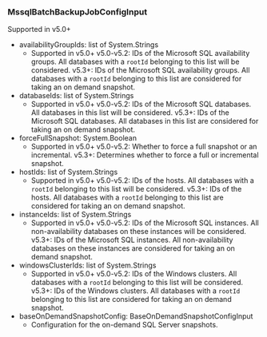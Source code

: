 ### MssqlBatchBackupJobConfigInput
Supported in v5.0+

- availabilityGroupIds: list of System.Strings
  - Supported in v5.0+
v5.0-v5.2: IDs of the Microsoft SQL availability groups. All databases with a `rootId` belonging to this list will be considered.
v5.3+: IDs of the Microsoft SQL availability groups. All databases with a `rootId` belonging to this list are considered for taking an on demand snapshot.
- databaseIds: list of System.Strings
  - Supported in v5.0+
v5.0-v5.2: IDs of the Microsoft SQL databases. All databases in this list will be considered.
v5.3+: IDs of the Microsoft SQL databases. All databases in this list are considered for taking an on demand snapshot.
- forceFullSnapshot: System.Boolean
  - Supported in v5.0+
v5.0-v5.2: Whether to force a full snapshot or an incremental.
v5.3+: Determines whether to force a full or incremental snapshot.
- hostIds: list of System.Strings
  - Supported in v5.0+
v5.0-v5.2: IDs of the hosts. All databases with a `rootId` belonging to this list will be considered.
v5.3+: IDs of the hosts. All databases with a `rootId` belonging to this list are considered for taking an on demand snapshot.
- instanceIds: list of System.Strings
  - Supported in v5.0+
v5.0-v5.2: IDs of the Microsoft SQL instances. All non-availability databases on these instances will be considered.
v5.3+: IDs of the Microsoft SQL instances. All non-availability databases on these instances are considered for taking an on demand snapshot.
- windowsClusterIds: list of System.Strings
  - Supported in v5.0+
v5.0-v5.2: IDs of the Windows clusters. All databases with a `rootId` belonging to this list will be considered.
v5.3+: IDs of the Windows clusters. All databases with a `rootId` belonging to this list are considered for taking an on demand snapshot.
- baseOnDemandSnapshotConfig: BaseOnDemandSnapshotConfigInput
  - Configuration for the on-demand SQL Server snapshots.

